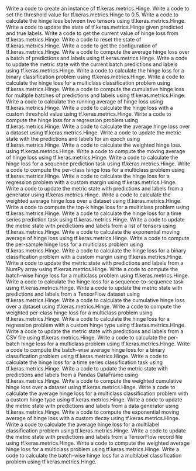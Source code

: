 Write a code to create an instance of tf.keras.metrics.Hinge.
Write a code to set the threshold value for tf.keras.metrics.Hinge to 0.5.
Write a code to calculate the hinge loss between two tensors using tf.keras.metrics.Hinge.
Write a code to update the state of tf.keras.metrics.Hinge given predicted and true labels.
Write a code to get the current value of hinge loss from tf.keras.metrics.Hinge.
Write a code to reset the state of tf.keras.metrics.Hinge.
Write a code to get the configuration of tf.keras.metrics.Hinge.
Write a code to compute the average hinge loss over a batch of predictions and labels using tf.keras.metrics.Hinge.
Write a code to update the metric state with the current batch predictions and labels using tf.keras.metrics.Hinge.
Write a code to calculate the hinge loss for a binary classification problem using tf.keras.metrics.Hinge.
Write a code to calculate the hinge loss for a multiclass classification problem using tf.keras.metrics.Hinge.
Write a code to compute the cumulative hinge loss for multiple batches of predictions and labels using tf.keras.metrics.Hinge.
Write a code to calculate the running average of hinge loss using tf.keras.metrics.Hinge.
Write a code to calculate the hinge loss with a custom threshold value using tf.keras.metrics.Hinge.
Write a code to compute the hinge loss for a regression problem using tf.keras.metrics.Hinge.
Write a code to calculate the average hinge loss over a dataset using tf.keras.metrics.Hinge.
Write a code to update the metric state with the predictions and labels for an epoch using tf.keras.metrics.Hinge.
Write a code to calculate the weighted hinge loss using tf.keras.metrics.Hinge.
Write a code to compute the moving average of hinge loss using tf.keras.metrics.Hinge.
Write a code to calculate the hinge loss for a sequence prediction task using tf.keras.metrics.Hinge.
Write a code to compute the per-class hinge loss for a multiclass problem using tf.keras.metrics.Hinge.
Write a code to calculate the hinge loss for a regression problem with a custom margin using tf.keras.metrics.Hinge.
Write a code to update the metric state with predictions and labels from a generator using tf.keras.metrics.Hinge.
Write a code to calculate the weighted average hinge loss over a dataset using tf.keras.metrics.Hinge.
Write a code to compute the top-k hinge loss for a multiclass problem using tf.keras.metrics.Hinge.
Write a code to calculate the hinge loss for a time series prediction task using tf.keras.metrics.Hinge.
Write a code to update the metric state with predictions and labels from a list of tensors using tf.keras.metrics.Hinge.
Write a code to calculate the exponential moving average of hinge loss using tf.keras.metrics.Hinge.
Write a code to compute the per-sample hinge loss for a multiclass problem using tf.keras.metrics.Hinge.
Write a code to calculate the hinge loss for a binary classification problem with a custom margin using tf.keras.metrics.Hinge.
Write a code to update the metric state with predictions and labels from a NumPy array using tf.keras.metrics.Hinge.
Write a code to compute the batch-wise hinge loss for a multiclass problem using tf.keras.metrics.Hinge.
Write a code to calculate the hinge loss for a sequence-to-sequence task using tf.keras.metrics.Hinge.
Write a code to update the metric state with predictions and labels from a TensorFlow dataset using tf.keras.metrics.Hinge.
Write a code to calculate the cumulative hinge loss over a dataset using tf.keras.metrics.Hinge.
Write a code to compute the weighted per-class hinge loss for a multiclass problem using tf.keras.metrics.Hinge.
Write a code to calculate the hinge loss for a regression problem with a custom hinge type using tf.keras.metrics.Hinge.
Write a code to update the metric state with predictions and labels from a CSV file using tf.keras.metrics.Hinge.
Write a code to calculate the per-batch hinge loss for a multiclass problem using tf.keras.metrics.Hinge.
Write a code to compute the batch-wise average hinge loss for a binary classification problem using tf.keras.metrics.Hinge.
Write a code to calculate the hinge loss for a time series classification task using tf.keras.metrics.Hinge.
Write a code to update the metric state with predictions and labels from a Pandas DataFrame using tf.keras.metrics.Hinge.
Write a code to compute the weighted cumulative hinge loss over a dataset using tf.keras.metrics.Hinge.
Write a code to calculate the average hinge loss for a multiclass classification problem with a custom hinge type using tf.keras.metrics.Hinge.
Write a code to update the metric state with predictions and labels from a data generator using tf.keras.metrics.Hinge.
Write a code to compute the exponential moving average of hinge loss with a custom decay using tf.keras.metrics.Hinge.
Write a code to calculate the average hinge loss for a multilabel classification problem using tf.keras.metrics.Hinge.
Write a code to update the metric state with predictions and labels from a TensorFlow record file using tf.keras.metrics.Hinge.
Write a code to compute the weighted average hinge loss for a multiclass problem using tf.keras.metrics.Hinge.
Write a code to calculate the batch-wise hinge loss for a multilabel classification problem using tf.keras.metrics.Hinge.